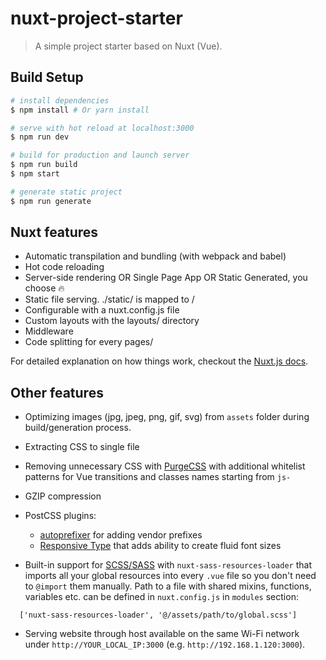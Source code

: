 # nuxt-project-starter

> A simple project starter based on Nuxt (Vue).

## Build Setup

``` bash
# install dependencies
$ npm install # Or yarn install

# serve with hot reload at localhost:3000
$ npm run dev

# build for production and launch server
$ npm run build
$ npm start

# generate static project
$ npm run generate
```

## Nuxt features
- Automatic transpilation and bundling (with webpack and babel)
- Hot code reloading
- Server-side rendering OR Single Page App OR Static Generated, you choose 🔥
- Static file serving. ./static/ is mapped to /
- Configurable with a nuxt.config.js file
- Custom layouts with the layouts/ directory
- Middleware
- Code splitting for every pages/

For detailed explanation on how things work, checkout the [Nuxt.js docs](https://github.com/nuxt/nuxt.js).

## Other features
 - Optimizing images (jpg, jpeg, png, gif, svg) from `assets` folder during build/generation process.
 - Extracting CSS to single file
 - Removing unnecessary CSS with [PurgeCSS](https://github.com/FullHuman/purgecss) with additional whitelist patterns for Vue transitions and classes names starting from `js-`
 - GZIP compression
 
 - PostCSS plugins:
   - [autoprefixer](https://github.com/postcss/autoprefixer) for adding vendor prefixes
   - [Responsive Type](https://github.com/seaneking/postcss-responsive-type) that adds ability to create fluid font sizes
 - Built-in support for [SCSS/SASS](https://sass-lang.com/) with `nuxt-sass-resources-loader` that imports all your global resources into every `.vue` file so you don't need to `@import` them manually. Path to a file with shared mixins, functions, variables etc. can be defined in `nuxt.config.js` in `modules` section:
 ``` 
   ['nuxt-sass-resources-loader', '@/assets/path/to/global.scss']
 ```
 - Serving website through host available on the same Wi-Fi network under `http://YOUR_LOCAL_IP:3000` (e.g. `http://192.168.1.120:3000`).
   
